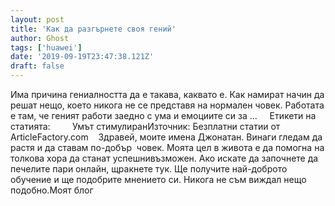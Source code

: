 ```yaml
---
layout: post
title: 'Как да разгърнете своя гений'
author: Ghost
tags: ['huawei']
date: '2019-09-19T23:47:38.121Z'
draft: false
---
```


Има причина гениалността да е такава, каквато е. Как намират начин да решат нещо, което никога не се представя на нормален човек. Работата е там, че геният работи заедно с ума и емоциите си за ...     Етикети на статията:         Умът стимулиранИзточник: Безплатни статии от ArticleFactory.com    Здравей, моите имена Джонатан. Винаги гледам да растя и да ставам по-добър  човек. Моята цел в живота е да помогна на толкова хора да станат успешнивъзможен. Ако искате да започнете да печелите пари онлайн, щракнете тук. Ще получите най-доброто обучение и ще подобрите мнението си. Никога не съм виждал нещо подобно.Моят блог

